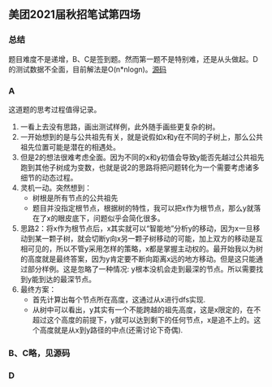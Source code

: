 ## 美团2021届秋招笔试第四场

### 总结

题目难度不是递增，B、C是签到题。然而第一题不是特别难，还是从头做起。D的测试数据不全面，目前解法是O(n*nlogn)。[源码](./src/mt_2020_fall_round_4.cpp)

### A 

这道题的思考过程值得记录。

1. 一看上去没有思路，画出测试样例，此外随手画些更复杂的树。
2. 一开始想到的是与公共祖先有关，就是说假如x和y在不同的子树上，那么公共祖先位置可能是潜在的相遇处。
3. 但是2的想法很难考虑全面。因为不同的x和y初值会导致y能否先越过公共祖先跑到其他子树成为变数，也就是说2的思路将把问题转化为一个需要考虑诸多细节的动态过程。
4. 灵机一动。突然想到：
   * 树根是所有节点的公共祖先
   * 题目并没指定根节点，根据树的特性，我可以把x作为根节点，那么y就落在了x的眼皮底下，问题似乎会简化很多。
5. 思路2：将x作为根节点后，x其实就可以“智能地”分析y的移动，因为x一旦移动到某一颗子树，就会切断y向x另一颗子树移动的可能，加上双方的移动是互相可见的，所以不管y采用怎样的策略，x都是掌握主动权的。最开始我以为树的高度就是最终答案，因为y肯定要不断向距离x远的地方移动。但是这只能通过部分样例。这是忽略了一种情况: y根本没机会走到最深的节点。所以需要找到y能到达的最深节点。
6. 最终方案：
   * 首先计算出每个节点所在高度，这通过从x进行dfs实现.
   * 从树中可以看出，y其实有一个不能跨越的祖先高度，这是x限定的，在不超过这个高度的前提下，y就可以达到剩下的任何节点，x是追不上的。这个高度就是从x到y路径的中点(还需讨论下奇偶).

### B、C略，见源码

### D

